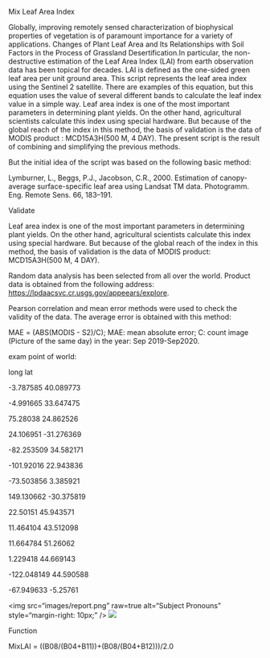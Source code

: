  Mix Leaf Area Index

Globally, improving remotely sensed characterization of biophysical properties of vegetation is of paramount importance for a variety of applications. Changes of Plant Leaf Area and Its Relationships with Soil Factors in the Process of Grassland Desertification.In particular, the non-destructive estimation of the Leaf Area Index (LAI) from earth observation data has been topical for decades. LAI is defined as the one-sided green leaf area per unit ground area.
This script represents the leaf area index using the Sentinel 2 satellite. There are examples of this equation, but this equation uses the value of several different bands to calculate the leaf index value in a simple way.
Leaf area index is one of the most important parameters in determining plant yields.
On the other hand, agricultural scientists calculate this index using special hardware. But because of the global reach of the index in this method, the basis of validation is the data of MODIS product : MCD15A3H(500 M, 4 DAY).
The present script is the result of combining and simplifying the previous methods.

But the initial idea of ​​the script was based on the following basic method:

Lymburner, L., Beggs, P.J., Jacobson, C.R., 2000. Estimation of canopy-average surface-specific leaf area using Landsat TM data. Photogramm. Eng. Remote Sens. 66, 183–191.

Validate

Leaf area index is one of the most important parameters in determining plant yields. On the other hand, agricultural scientists calculate this index using special hardware. But because of the global reach of the index in this method, the basis of validation is the data of MODIS product: MCD15A3H(500 M, 4 DAY).

 Random data analysis has been selected from all over the world. Product data is obtained from the following address:
https://lpdaacsvc.cr.usgs.gov/appeears/explore.

Pearson correlation and mean error methods were used to check the validity of the data. The average error is obtained with this method:

MAE = (ABS(MODIS - S2)/C); MAE:  mean absolute error; C: count image (Picture of the same day) in the year: Sep 2019-Sep2020.


exam point of world:

long	lat

-3.787585	40.089773

-4.991665	33.647475

75.28038	24.862526

24.106951	-31.276369

-82.253509	34.582171

-101.92016	22.943836

-73.503856	3.385921

149.130662	-30.375819

22.50151	45.943571

11.464104	43.512098

11.664784	51.26062

1.229418  44.669143

-122.048149	44.590588

-67.949633	-5.25761

<img
src=“images/report.png”
raw=true
alt=“Subject Pronouns”
style=“margin-right: 10px;”
/>
<img src=“https://github.com/haroon1396/s2/blob/main/report.png”>

Function

MixLAI = ((B08/(B04+B11))+(B08/(B04+B12)))/2.0
